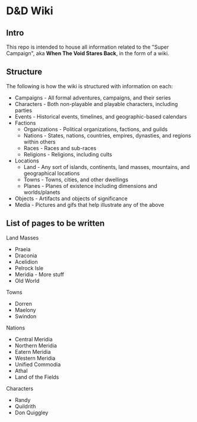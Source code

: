 # D&D Wiki

## Intro

This repo is intended to house all information related to the "Super Campaign", aka **When The Void Stares Back**, in the form of a wiki.

## Structure

The following is how the wiki is structured with information on each:

- Campaigns - All formal adventures, campaigns, and their series
- Characters - Both non-playable and playable characters, including parties
- Events - Historical events, timelines, and geographic-based calendars
- Factions
  - Organizations - Political organizations, factions, and guilds
  - Nations - States, nations, countries, empires, dynasties, and regions within others
  - Races - Races and sub-races
  - Religions - Religions, including cults
- Locations
  - Land - Any sort of islands, continents, land masses, mountains, and geographical locations
  - Towns - Towns, cities, and other dwellings
  - Planes - Planes of existence including dimensions and worlds/planets
- Objects - Artifacts and objects of significance
- Media - Pictures and gifs that help illustrate any of the above

## List of pages to be written

Land Masses
- Praeia
- Draconia
- Acelidion
- Pelrock Isle
- Meridia - More stuff
- Old World

Towns
- Dorren
- Maelony
- Swindon

Nations
- Central Meridia
- Northern Meridia
- Eatern Meridia
- Western Meridia
- Unified Commodia
- Athal
- Land of the Fields

Characters
- Randy
- Quildrith
- Don Quiggley
